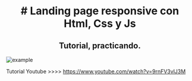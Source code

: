 <h1 align="center"># Landing page responsive con Html, Css y Js</h1>
<h2 align="center">Tutorial, practicando.</h2>

![example](https://user-images.githubusercontent.com/87190518/188837198-e151fede-efe6-4b5b-a9f0-ae86ede4e7eb.jpg)

Tutorial Youtube >>>> https://www.youtube.com/watch?v=9rnFV3vlJ3M
